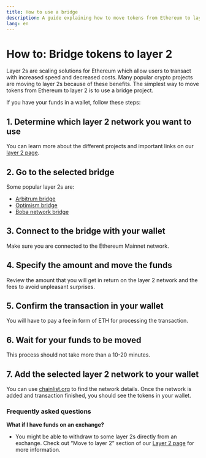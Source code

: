 ```yaml
---
title: How to use a bridge
description: A guide explaining how to move tokens from Ethereum to layer 2 using a bridge.
lang: en
---
```


# How to: Bridge tokens to layer 2

Layer 2s are scaling solutions for Ethereum which allow users to transact with increased speed and decreased costs. Many popular crypto projects are moving to layer 2s because of these benefits. The simplest way to move tokens from Ethereum to layer 2 is to use a bridge project.

If you have your funds in a wallet, follow these steps:

## 1. Determine which layer 2 network you want to use

You can learn more about the different projects and important links on our [layer 2 page](https://ethereum.org/en/layer-2/).

## 2. Go to the selected bridge

Some popular layer 2s are:
- [Arbitrum bridge](https://bridge.arbitrum.io/?l2ChainId=42161)
- [Optimism bridge](https://app.optimism.io/bridge/deposit)
- [Boba network bridge](https://gateway.boba.network/)

## 3. Connect to the bridge with your wallet

Make sure you are connected to the Ethereum Mainnet network. 

## 4. Specify the amount and move the funds

Review the amount that you will get in return on the layer 2 network and the fees to avoid unpleasant surprises.

## 5. Confirm the transaction in your wallet

You will have to pay a fee in form of ETH for processing the transaction.

## 6. Wait for your funds to be moved

This process should not take more than a 10-20 minutes.

## 7. Add the selected layer 2 network to your wallet

You can use [chainlist.org](http://chainlist.org) to find the network details. Once the network is added and transaction finished, you should see the tokens in your wallet.

### Frequently asked questions

**What if I have funds on an exchange?**
- You might be able to withdraw to some layer 2s directly from an exchange. Check out “Move to layer 2” section of our  [Layer 2 page](https://ethereum.org/en/layer-2/) for more information.
